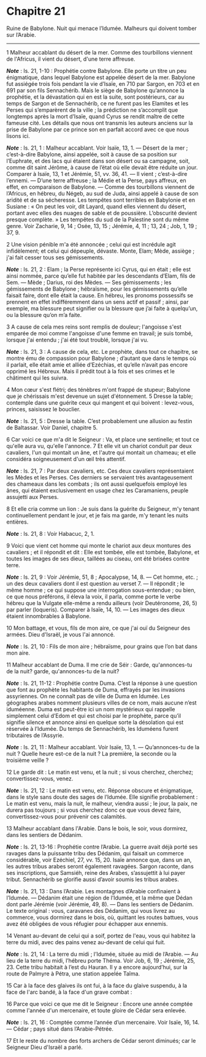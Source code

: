 # Chapitre 21

Ruine de Babylone.
Nuit qui menace l’Idumée.
Malheurs qui doivent tomber sur l’Arabie.

***

1 Malheur accablant du désert de la mer. Comme des tourbillons viennent de l'Africus, il vient du désert, d'une terre affreuse.

***Note*** :  Is. 21, 1-10 : Prophétie contre Babylone. Elle porte un titre un peu énigmatique, dans lequel Babylone est appelée désert de la mer. Babylone fut assiégée trois fois pendant la vie d’Isaïe, en 710 par Sargon, en 703 et en 691 par son fils Sennachérib. Mais le siège de Babylone qu’annonce la prophétie, et la dévastation qui en est la suite, sont postérieurs, car au temps de Sargon et de Sennachérib, ce ne furent pas les Elamites et les Perses qui s’emparèrent de la ville ; la prédiction ne s’accomplit que longtemps après la mort d’Isaïe, quand Cyrus se rendit maître de cette fameuse cité. Les détails que nous ont transmis les auteurs anciens sur la prise de Babylone par ce prince son en parfait accord avec ce que nous lisons ici.

***Note*** :  Is. 21, 1 : Malheur accablant. Voir Isaïe, 13, 1. ― Désert de la mer ; c’est-à-dire Babylone, ainsi appelée, soit à cause de sa position sur l’Euphrate, et des lacs qui étaient dans son désert ou sa campagne, soit, comme dit saint Jérôme, à cause de l’état où elle devait être réduite un jour. Comparer à Isaïe, 13, 1 et Jérémie, 51, vv. 36, 41. ― Il vient ; c’est-à-dire l’ennemi. ― D’une terre affreuse ; la Médie et la Perse, pays affreux, en effet, en comparaison de Babylone. ― Comme des tourbillons viennent de l’Africus, en hébreu, du Négeb, au sud de Juda, ainsi appelé à cause de son aridité et de sa sécheresse. Les tempêtes sont terribles en Babylonie et en Susiane : « On peut les voir, dit Layard, quand elles viennent du désert, portant avec elles des nuages de sable et de poussière. L’obscurité devient presque complète. » Les tempêtes du sud de la Palestine sont du même genre. Voir Zacharie, 9, 14 ; Osée, 13, 15 ; Jérémie, 4, 11 ; 13, 24 ; Job, 1, 19 ; 37, 9.


2 Une vision pénible m'a été annoncée ; celui qui est incrédule agit infidèlement; et celui qui dépeuple, dévaste. Monte, Elam; Mède, assiège ; j'ai fait cesser tous ses gémissements.

***Note*** :  Is. 21, 2 : Elam ; la Perse représente ici Cyrus, qui en était ; elle est ainsi nommée, parce qu’elle fut habitée par les descendants d’Elam, fils de Sem. ― Mède ; Darius, roi des Mèdes. ― Ses gémissements ; les gémissements de Babylone ; hébraïsme, pour les gémissements qu’elle faisait faire, dont elle était la cause. En hébreu, les pronoms possessifs se prennent en effet indifféremment dans un sens actif et passif ; ainsi, par exemple, ma blessure peut signifier ou la blessure que j’ai faite à quelqu’un, ou la blessure qu’on m’a faite.


3 A cause de cela mes reins sont remplis de douleur; l'angoisse s'est emparée de moi comme l'angoisse d'une femme en travail; je suis tombé, lorsque j'ai entendu ; j'ai été tout troublé, lorsque j'ai vu.

***Note*** :  Is. 21, 3 : A cause de cela, etc. Le prophète, dans tout ce chapitre, se montre ému de compassion pour Babylone ; d’autant que dans le temps où il parlait, elle était amie et alliée d’Ezéchias, et qu’elle n’avait pas encore opprimé les Hébreux. Mais il prédit tout à la fois et ses crimes et le châtiment qui les suivra.

4 Mon cœur s'est flétri; des ténèbres m'ont frappé de stupeur; Babylone que je chérissais m'est devenue un sujet d'étonnement. 5 Dresse la table; contemple dans une guérite ceux qui mangent et qui boivent : levez-vous, princes, saisissez le bouclier.

***Note*** :  Is. 21, 5 : Dresse la table. C’est probablement une allusion au festin de Baltassar. Voir Daniel, chapitre 5.


6 Car voici ce que m'a dit le Seigneur : Va, et place une sentinelle; et tout ce qu'elle aura vu, qu'elle l'annonce. 7 Et elle vit un chariot conduit par deux cavaliers, l'un qui montait un âne, et l'autre qui montait un chameau; et elle considéra soigneusement d'un œil très attentif.

***Note*** :  Is. 21, 7 : Par deux cavaliers, etc. Ces deux cavaliers représentaient les Mèdes et les Perses. Ces derniers se servaient très avantageusement des chameaux dans les combats ; ils ont aussi quelquefois employé les ânes, qui étaient exclusivement en usage chez les Caramaniens, peuple assujetti aux Perses.


8 Et elle cria comme un lion : Je suis dans la guérite du Seigneur, m'y tenant continuellement pendant le jour, et je fais ma garde, m'y tenant les nuits entières.

***Note*** :  Is. 21, 8 : Voir Habacuc, 2, 1.

9 Voici que vient cet homme qui monte le chariot aux deux montures des cavaliers ; et il répondit et dit : Elle est tombée, elle est tombée, Babylone, et toutes les images de ses dieux, taillées au ciseau, ont été brisées contre terre.

***Note*** :  Is. 21, 9 : Voir Jérémie, 51, 8 ; Apocalypse, 14, 8. ― Cet homme, etc. ; un des deux cavaliers dont il est question au verset 7. ― Il répondit ; le même homme ; ce qui suppose une interrogation sous-entendue ; ou bien, ce que nous préférons, il éleva la voix, il parla, comme porte le verbe hébreu que la Vulgate elle-même a rendu ailleurs (voir Deutéronome, 26, 5) par parler (loqueris). Comparer à Isaïe, 14, 10. ― Les images des dieux étaient innombrables à Babylone.


10 Mon battage, et vous, fils de mon aire, ce que j'ai ouï du Seigneur des armées. Dieu d'Israël, je vous l'ai annoncé.

***Note*** :  Is. 21, 10 : Fils de mon aire ; hébraïsme, pour grains que l’on bat dans mon aire.


11 Malheur accablant de Duma. Il me crie de Séir : Garde, qu'annonces-tu de la nuit? garde, qu'annonces-tu de la nuit?

***Note*** :  Is. 21, 11-12 : Prophétie contre Duma. C’est la réponse à une question que font au prophète les habitants de Duma, effrayés par les invasions assyriennes. On ne connaît pas de ville de Duma en Idumée. Les géographes arabes nomment plusieurs villes de ce nom, mais aucune n’est iduméenne. Duma est peut-être ici un nom mystérieux qui rappelle simplement celui d’Edom et qui est choisi par le prophète, parce qu’il signifie silence et annonce ainsi en quelque sorte la désolation qui est réservée à l’Idumée. Du temps de Sennachérib, les Iduméens furent tributaires de l’Assyrie.

***Note*** :  Is. 21, 11 : Malheur accablant. Voir Isaïe, 13, 1. ― Qu’annonces-tu de la nuit ? Quelle heure est-ce de la nuit ? La première, la seconde ou la troisième veille ?


12 Le garde dit : Le matin est venu, et la nuit ; si vous cherchez, cherchez; convertissez-vous, venez.

***Note*** :  Is. 21, 12 : Le matin est venu, etc. Réponse obscure et énigmatique, dans le style sans doute des sages de l’Idumée. Elle signifie probablement : Le matin est venu, mais la nuit, le malheur, viendra aussi ; le jour, la paix, ne durera pas toujours ; si vous cherchez donc ce que vous devez faire, convertissez-vous pour prévenir ces calamités.


13 Malheur accablant dans l'Arabie. Dans le bois, le soir, vous dormirez, dans les sentiers de Dédanim.

***Note*** :  Is. 21, 13-16 : Prophétie contre l’Arabie. La guerre avait déjà porté ses ravages dans la puissante tribu des Dédanim, qui faisait un commerce considérable, voir Ezéchiel, 27, vv. 15, 20. Isaïe annonce que, dans un an, les autres tribus arabes seront également ravagées. Sargon raconte, dans ses inscriptions, que Samsiéh, reine des Arabes, s’assujettit à lui payer tribut. Sennachérib se glorifie aussi d’avoir soumis les tribus arabes.

***Note*** :  Is. 21, 13 : Dans l’Arabie. Les montagnes d’Arabie confinaient à l’Idumée. ― Dédanim était une région de l’Idumée, et la même que Dédan dont parle Jérémie (voir Jérémie, 49, 8). ― Dans les sentiers de Dédanim. Le texte original : vous, caravanes des Dédanim, qui vous livrez au commerce, vous dormirez dans le bois, où, quittant les routes battues, vous avez été obligées de vous réfugier pour échapper aux ennemis.


14 Venant au-devant de celui qui a soif, portez de l'eau, vous qui habitez la terre du midi, avec des pains venez au-devant de celui qui fuit.

***Note*** :  Is. 21, 14 : La terre du midi ; l’Idumée, située au midi de l’Arabie. ― Au lieu de la terre du midi, l’hébreu porte Théma. Voir Job, 6, 19 ; Jérémie, 25, 23. Cette tribu habitait à l’est du Hauran. Il y a encore aujourd’hui, sur la route de Palmyre à Pétra, une station appelée Taîma.

15 Car à la face des glaives ils ont fui, à la face du glaive suspendu, à la face de l'arc bandé, à la face d'un grave combat :


16 Parce que voici ce que me dit le Seigneur : Encore une année comptée comme l'année d'un mercenaire, et toute gloire de Cédar sera enlevée.

***Note*** :  Is. 21, 16 : Comptée comme l’année d’un mercenaire. Voir Isaïe, 16, 14. ― Cédar ; pays situé dans l’Arabie-Pétrée.

17 Et le reste du nombre des forts archers de Cédar seront diminués; car le Seigneur Dieu d'Israël a parlé.

